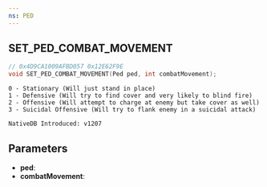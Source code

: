 ```yaml
---
ns: PED
---
```

## SET_PED_COMBAT_MOVEMENT

```c
// 0x4D9CA1009AFBD057 0x12E62F9E
void SET_PED_COMBAT_MOVEMENT(Ped ped, int combatMovement);
```

```
0 - Stationary (Will just stand in place)
1 - Defensive (Will try to find cover and very likely to blind fire)
2 - Offensive (Will attempt to charge at enemy but take cover as well)
3 - Suicidal Offensive (Will try to flank enemy in a suicidal attack)

NativeDB Introduced: v1207
```

## Parameters
* **ped**:
* **combatMovement**:
